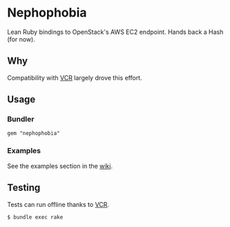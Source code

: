 # Nephophobia

Lean Ruby bindings to OpenStack's AWS EC2 endpoint.  Hands back a Hash (for now).

## Why

Compatibility with [VCR](https://github.com/myronmarston/vcr) largely drove this effort.

## Usage

### Bundler

    gem "nephophobia"

### Examples

See the examples section in the [wiki](http://github.com/retr0h/nephophobia/wiki).

## Testing

Tests can run offline thanks to [VCR](https://github.com/myronmarston/vcr).

    $ bundle exec rake
